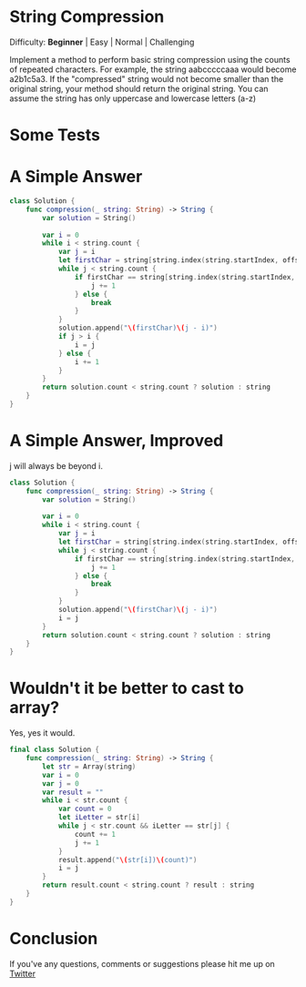 # String Compression

Difficulty: **Beginner** | Easy | Normal | Challenging<br/>

Implement a method to perform basic string compression using the counts of repeated characters. For example, the string aabcccccaaa would become a2b1c5a3. If the "compressed" string would not become smaller than the original string, your method should return the original string. You can assume the string has only uppercase and lowercase letters (a-z)

# Some Tests

# A Simple Answer

```swift
class Solution {
    func compression(_ string: String) -> String {
        var solution = String()
        
        var i = 0
        while i < string.count {
            var j = i
            let firstChar = string[string.index(string.startIndex, offsetBy: i)]
            while j < string.count {
                if firstChar == string[string.index(string.startIndex, offsetBy: j)] {
                    j += 1
                } else {
                    break
                }
            }
            solution.append("\(firstChar)\(j - i)")
            if j > i {
                i = j
            } else {
                i += 1
            }
        }
        return solution.count < string.count ? solution : string
    }
}
```

# A Simple Answer, Improved
j will always be beyond i.
```swift
class Solution {
    func compression(_ string: String) -> String {
        var solution = String()
        
        var i = 0
        while i < string.count {
            var j = i
            let firstChar = string[string.index(string.startIndex, offsetBy: i)]
            while j < string.count {
                if firstChar == string[string.index(string.startIndex, offsetBy: j)] {
                    j += 1
                } else {
                    break
                }
            }
            solution.append("\(firstChar)\(j - i)")
            i = j
        }
        return solution.count < string.count ? solution : string
    }
}
```

# Wouldn't it be better to cast to array?
Yes, yes it would.

```swift
final class Solution {
    func compression(_ string: String) -> String {
        let str = Array(string)
        var i = 0
        var j = 0
        var result = ""
        while i < str.count {
            var count = 0
            let iLetter = str[i]
            while j < str.count && iLetter == str[j] {
                count += 1
                j += 1
            }
            result.append("\(str[i])\(count)")
            i = j
        }
        return result.count < string.count ? result : string
    }
}
```

# Conclusion

If you've any questions, comments or suggestions please hit me up on [Twitter](https://twitter.com/stevenpcurtis) 
